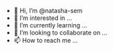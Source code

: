 - 👋 Hi, I’m @natasha-sem
- 👀 I’m interested in ...
- 🌱 I’m currently learning ...
- 💞️ I’m looking to collaborate on ...
- 📫 How to reach me ...

<!---
natasha-sem/natasha-sem is a ✨ special ✨ repository because its `README.md` (this file) appears on your GitHub profile.
You can click the Preview link to take a look at your changes.
--->
